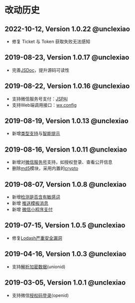 # 改动历史

## 2022-10-12, Version 1.0.22 @unclexiao
 * 修复 Ticket 与 Token 获取失败无法感知

## 2019-08-23, Version 1.0.17 @unclexiao
 * 完善[JSDoc](https://devdocs.io/jsdoc/)，提升源码可读性

## 2019-08-22, Version 1.0.16 @unclexiao
 * 支持微信服务号支付：[JSPAI](https://pay.weixin.qq.com/wiki/doc/api/jsapi.php?chapter=7_1)
  * 支持Web端调用接口：[wx.config](https://mp.weixin.qq.com/wiki?action=doc&id=mp1421141115&t=0.7725970195588259#62)

## 2019-08-19, Version 1.0.13 @unclexiao
 * 新增[类型支持](https://www.tslang.cn/docs/handbook/declaration-files/publishing.html)与[智能提示](https://zhuanlan.zhihu.com/p/56780733)

## 2019-08-16, Version 1.0.11 @unclexiao
 * 新增对[微信服务号](https://www.npmjs.com/package/md5)支持，如授权登录、查看公开信息
 * 删除[md5](https://www.npmjs.com/package/md5)模块，采用内置的[crypto](https://nodejs.org/docs/latest-v10.x/api/crypto.html)

## 2019-08-07, Version 1.0.8 @unclexiao
 * 新增[检测是否含有敏感词](https://developers.weixin.qq.com/miniprogram/dev/api-backend/open-api/sec-check/security.msgSecCheck.html)
  * 新增 [推送模板消息](https://developers.weixin.qq.com/miniprogram/dev/framework/open-ability/template-message.html)
 * 新增 [微信小程序支付](https://api.mch.weixin.qq.com/pay/unifiedorder)
 
## 2019-07-15, Version 1.0.5 @unclexiao
 * 修复[Lodash严重安全漏洞](https://www.infoq.cn/article/k7C-ZvXKOHh284ToEy9K)

## 2019-04-16, Version 1.0.3 @unclexiao
 * 支持[解析加密数据](https://developers.weixin.qq.com/miniprogram/dev/framework/open-ability/signature.html)(unionid)

## 2019-03-05, Version 1.0.1 @unclexiao
 * 支持微信[授权码登录](https://developers.weixin.qq.com/miniprogram/dev/api/code2Session.html?search-key=jscode2session)(openid)